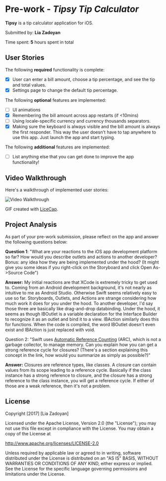 # Pre-work - *Tipsy Tip Calculator*

**Tipsy** is a tip calculator application for iOS.

Submitted by: **Lia Zadoyan**

Time spent: **5** hours spent in total

## User Stories

The following **required** functionality is complete:

* [x] User can enter a bill amount, choose a tip percentage, and see the tip and total values.
* [x] Settings page to change the default tip percentage.

The following **optional** features are implemented:
* [ ] UI animations
* [x] Remembering the bill amount across app restarts (if <10mins)
* [ ] Using locale-specific currency and currency thousands separators.
* [x] Making sure the keyboard is always visible and the bill amount is always the first responder. This way the user doesn't have to tap anywhere to use this app. Just launch the app and start typing.

The following **additional** features are implemented:

- [ ] List anything else that you can get done to improve the app functionality!

## Video Walkthrough

Here's a walkthrough of implemented user stories:

<img src='https://media.giphy.com/media/l1J3DYxtXbImruSru/giphy.gif' title='Video Walkthrough' width='' alt='Video Walkthrough' />

GIF created with [LiceCap](http://www.cockos.com/licecap/).

## Project Analysis

As part of your pre-work submission, please reflect on the app and answer the following questions below:

**Question 1**: "What are your reactions to the iOS app development platform so far? How would you describe outlets and actions to another developer? Bonus: any idea how they are being implemented under the hood? (It might give you some ideas if you right-click on the Storyboard and click Open As->Source Code")

**Answer:** My initial reactions are that XCode is extremely tricky to
get used to. Coming from an Android development background, it's not
nearly as intuitive to me as Android Studio. Otherwise Swift seems
relatively easy to use so far. Storyboards, Outlets, and
Actions are strange considering how much work it does for you under the
hood. To another developer, I'd say those three are basically like
drag-and-drop databinding. Under the hood, it seems as though IBOutlet
is a variable declaration for the Interface Builder to recognize it as
an outlet and bind it to a view. IBAction similarly does this for
functions. When the code is compiled, the word IBOutlet doesn't even
exist and IBAction is just replaced with void.

Question 2: "Swift uses [Automatic Reference Counting](https://developer.apple.com/library/content/documentation/Swift/Conceptual/Swift_Programming_Language/AutomaticReferenceCounting.html#//apple_ref/doc/uid/TP40014097-CH20-ID49) (ARC), which is not a garbage collector, to manage memory. Can you explain how you can get a strong reference cycle for closures? (There's a section explaining this concept in the link, how would you summarize as simply as possible?)"

**Answer:** Closures are reference types, like classes. A closure can
contain values from its scope leading to a reference cycle. Basically if
the class instance has a strong reference to closure, and the closure
has a strong reference to the class instance, you will get a reference
cycle. If either of those are a weak reference, then it's not a problem.


## License

Copyright [2017] [Lia Zadoyan]

Licensed under the Apache License, Version 2.0 (the "License");
you may not use this file except in compliance with the License.
You may obtain a copy of the License at

http://www.apache.org/licenses/LICENSE-2.0

Unless required by applicable law or agreed to in writing, software
distributed under the License is distributed on an "AS IS" BASIS,
WITHOUT WARRANTIES OR CONDITIONS OF ANY KIND, either express or implied.
See the License for the specific language governing permissions and
limitations under the License.
